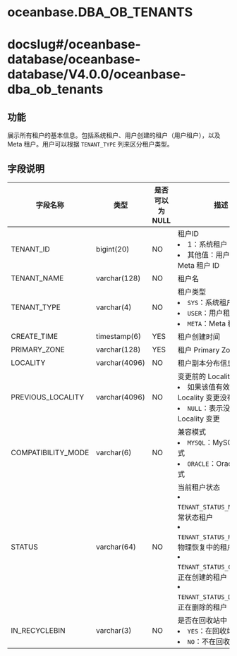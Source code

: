 oceanbase.DBA_OB_TENANTS
=============================================

# docslug#/oceanbase-database/oceanbase-database/V4.0.0/oceanbase-dba_ob_tenants

功能
-------------------

展示所有租户的基本信息。包括系统租户、用户创建的租户（用户租户），以及 Meta 租户。用户可以根据 `TENANT_TYPE` 列来区分租户类型。

字段说明
----------------------

|        字段名称        |      类型       | 是否可以为 NULL |                                                                                                                                                              描述                                                                                                                                                               |
|--------------------|---------------|------------|-------------------------------------------------------------------------------------------------------------------------------------------------------------------------------------------------------------------------------------------------------------------------------------------------------------------------------|
| TENANT_ID          | bigint(20)    | NO         | 租户ID <li> 1：系统租户 ID   <li> 其他值：用户租户或者 Meta 租户 ID                                                                                                                                                                                 |
| TENANT_NAME        | varchar(128)  | NO         | 租户名                                                                                                                                                                                                                                                                                                                           |
| TENANT_TYPE        | varchar(4)    | NO         | 租户类型 <li> `SYS`：系统租户   <li> `USER`：用户租户   <li> `META`：Meta 租户                                                                                                                                      |
| CREATE_TIME        | timestamp(6)  | YES        | 租户创建时间                                                                                                                                                                                                                                                                                                                        |
| PRIMARY_ZONE       | varchar(128)  | YES        | 租户 Primary Zone                                                                                                                                                                                                                                                                                                               |
| LOCALITY           | varchar(4096) | NO         | 租户副本分布信息                                                                                                                                                                                                                                                                                                                      |
| PREVIOUS_LOCALITY  | varchar(4096) | NO         | 变更前的 Locality 信息 <li> 如果该值有效，则说明 Locality 变更没有完成   <li> `NULL`：表示没有进行 Locality 变更                                                                                                                                                |
| COMPATIBILITY_MODE | varchar(6)    | NO         | 兼容模式 <li> `MYSQL`：MySQL 兼容模式   <li> `ORACLE`：Oracle 兼容模式                                                                                                                                                                         |
| STATUS             | varchar(64)   | NO         | 当前租户状态 <li> `TENANT_STATUS_NORMAL`：正常状态租户   <li> `TENANT_STATUS_RESTORE`：物理恢复中的租户   <li> `TENANT_STATUS_CREATING`：正在创建的租户   <li> `TENANT_STATUS_DROPPING`：正在删除的租户    |
| IN_RECYCLEBIN      | varchar(3)    | NO         | 是否在回收站中 <li> `YES`：在回收站中   <li> `NO`：不在回收站中                                                                                                                                                                                      |
